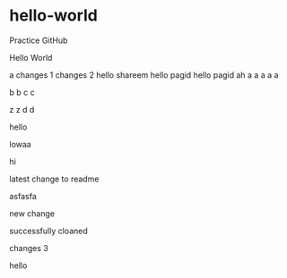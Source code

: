 # hello-world
Practice GitHub

Hello World

a
changes 1
changes 2
hello shareem
hello pagid
hello pagid ah
a
a
a
a
a

b
b
c
c

z
z
d
d

hello

lowaa

hi

latest change to readme

asfasfa

new change 

successfully cloaned

changes 3

hello
